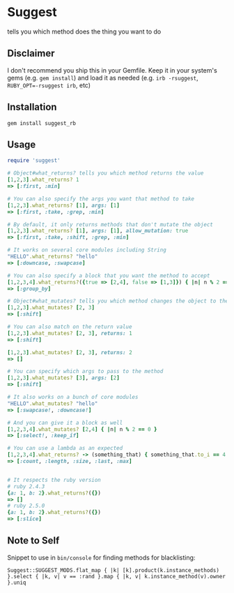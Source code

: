 # Suggest

tells you which method does the thing you want to do

## Disclaimer

I don't recommend you ship this in your Gemfile. Keep it in your system's gems (e.g. `gem install`) and load it as needed (e.g. `irb -rsuggest`, `RUBY_OPT=-rsuggest irb`, etc)

## Installation

```
gem install suggest_rb
```

## Usage

```rb
require 'suggest'

# Object#what_returns? tells you which method returns the value
[1,2,3].what_returns? 1
=> [:first, :min]

# You can also specify the args you want that method to take
[1,2,3].what_returns? [1], args: [1]
=> [:first, :take, :grep, :min]

# By default, it only returns methods that don't mutate the object
[1,2,3].what_returns? [1], args: [1], allow_mutation: true
=> [:first, :take, :shift, :grep, :min]

# It works on several core modules including String
"HELLO".what_returns? "hello"
=> [:downcase, :swapcase]

# You can also specify a block that you want the method to accept
[1,2,3,4].what_returns?({true => [2,4], false => [1,3]}) { |n| n % 2 == 0 }
=> [:group_by]

# Object#what_mutates? tells you which method changes the object to the desired state
[1,2,3].what_mutates? [2, 3]
=> [:shift]

# You can also match on the return value
[1,2,3].what_mutates? [2, 3], returns: 1
=> [:shift]

[1,2,3].what_mutates? [2, 3], returns: 2
=> []

# You can specify which args to pass to the method
[1,2,3].what_mutates? [3], args: [2]
=> [:shift]

# It also works on a bunch of core modules
"HELLO".what_mutates? "hello"
=> [:swapcase!, :downcase!]

# And you can give it a block as well
[1,2,3,4].what_mutates? [2,4] { |n| n % 2 == 0 }
=> [:select!, :keep_if]

# You can use a lambda as an expected
[1,2,3,4].what_returns? -> (something_that) { something_that.to_i == 4 }
=> [:count, :length, :size, :last, :max]


# It respects the ruby version
# ruby 2.4.3
{a: 1, b: 2}.what_returns?({})
=> []
# ruby 2.5.0
{a: 1, b: 2}.what_returns?({})
=> [:slice]
```

## Note to Self

Snippet to use in `bin/console` for finding methods for blacklisting:

```
Suggest::SUGGEST_MODS.flat_map { |k| [k].product(k.instance_methods) }.select { |k, v| v == :rand }.map { |k, v| k.instance_method(v).owner }.uniq
```

